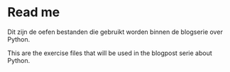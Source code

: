 # Read me
Dit zijn de oefen bestanden die gebruikt worden binnen de blogserie over Python.

This are the exercise files that will be used in the blogpost serie about Python.
